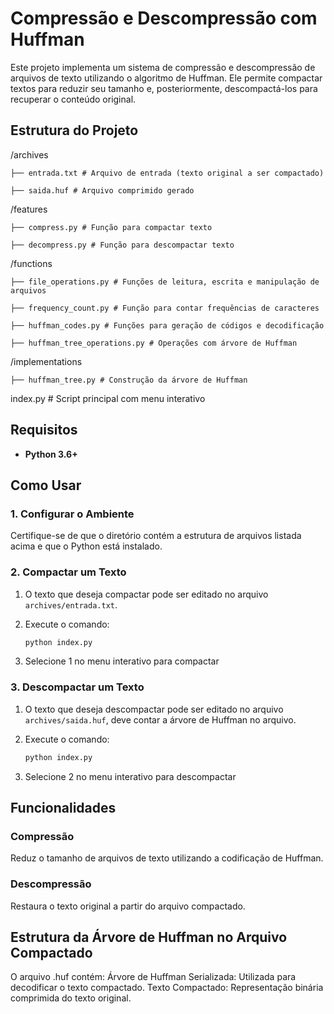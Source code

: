 # Compressão e Descompressão com Huffman

Este projeto implementa um sistema de compressão e descompressão de arquivos de texto utilizando o algoritmo de Huffman. Ele permite compactar textos para reduzir seu tamanho e, posteriormente, descompactá-los para recuperar o conteúdo original.

## Estrutura do Projeto

/archives

    ├── entrada.txt # Arquivo de entrada (texto original a ser compactado) 

    ├── saida.huf # Arquivo comprimido gerado 

/features 

    ├── compress.py # Função para compactar texto

    ├── decompress.py # Função para descompactar texto 

/functions 

    ├── file_operations.py # Funções de leitura, escrita e manipulação de arquivos 

    ├── frequency_count.py # Função para contar frequências de caracteres 

    ├── huffman_codes.py # Funções para geração de códigos e decodificação 

    ├── huffman_tree_operations.py # Operações com árvore de Huffman

/implementations 

    ├── huffman_tree.py # Construção da árvore de Huffman

index.py # Script principal com menu interativo

## Requisitos

- **Python 3.6+**

## Como Usar

### 1. Configurar o Ambiente
Certifique-se de que o diretório contém a estrutura de arquivos listada acima e que o Python está instalado.

### 2. Compactar um Texto
1. O texto que deseja compactar pode ser editado no arquivo `archives/entrada.txt`.

2. Execute o comando:
   ```bash
   python index.py
   ```
3. Selecione 1 no menu interativo para compactar

### 3. Descompactar um Texto
1. O texto que deseja descompactar pode ser editado no arquivo `archives/saida.huf`, deve contar a árvore de Huffman no arquivo.

2. Execute o comando:
   ```bash
   python index.py
   ```
3. Selecione 2 no menu interativo para descompactar

## Funcionalidades
### Compressão
Reduz o tamanho de arquivos de texto utilizando a codificação de Huffman.

### Descompressão
Restaura o texto original a partir do arquivo compactado.

## Estrutura da Árvore de Huffman no Arquivo Compactado
O arquivo .huf contém:
Árvore de Huffman Serializada: Utilizada para decodificar o texto compactado.
Texto Compactado: Representação binária comprimida do texto original.
